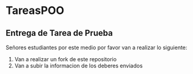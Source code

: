 # TareasPOO
## Entrega de Tarea de Prueba
Señores estudiantes por este medio por favor van a realizar lo siguiente:
1. Van a realizar un fork de este repositorio
2. Van a subir la informacion de los deberes enviados

